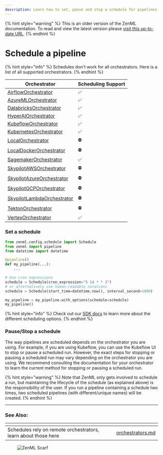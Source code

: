 ```yaml
---
description: Learn how to set, pause and stop a schedule for pipelines.
---
```


{% hint style="warning" %}
This is an older version of the ZenML documentation. To read and view the latest version please [visit this up-to-date URL](https://docs.zenml.io).
{% endhint %}


# Schedule a pipeline

{% hint style="info" %}
Schedules don't work for all orchestrators. Here is a list of all supported orchestrators.
{% endhint %}

| Orchestrator                                                                     | Scheduling Support |
|----------------------------------------------------------------------------------|--------------------|
| [AirflowOrchestrator](https://docs.zenml.io/stacks/orchestrators/airflow)            | ✅                 |
| [AzureMLOrchestrator](https://docs.zenml.io/stacks/orchestrators/azureml)            | ✅                 |
| [DatabricksOrchestrator](https://docs.zenml.io/stacks/orchestrators/databricks)      | ✅                 |
| [HyperAIOrchestrator](https://docs.zenml.io/stacks/orchestrators/hyperai)            | ✅                 |
| [KubeflowOrchestrator](https://docs.zenml.io/stacks/orchestrators/kubeflow)          | ✅                 |
| [KubernetesOrchestrator](https://docs.zenml.io/stacks/orchestrators/kubernetes)      | ✅                 |
| [LocalOrchestrator](https://docs.zenml.io/stacks/orchestrators/local)                | ⛔️                 |
| [LocalDockerOrchestrator](https://docs.zenml.io/stacks/orchestrators/local-docker)   | ⛔️                 |
| [SagemakerOrchestrator](https://docs.zenml.io/stacks/orchestrators/sagemaker)        | ✅                  |
| [SkypilotAWSOrchestrator](https://docs.zenml.io/stacks/orchestrators/skypilot-vm)    | ⛔️                 |
| [SkypilotAzureOrchestrator](https://docs.zenml.io/stacks/orchestrators/skypilot-vm)  | ⛔️                 |
| [SkypilotGCPOrchestrator](https://docs.zenml.io/stacks/orchestrators/skypilot-vm)    | ⛔️                 |
| [SkypilotLambdaOrchestrator](https://docs.zenml.io/stacks/orchestrators/skypilot-vm) | ⛔️                 |
| [TektonOrchestrator](https://docs.zenml.io/stacks/orchestrators/tekton)              | ⛔️                 |
| [VertexOrchestrator](https://docs.zenml.io/stacks/orchestrators/vertex)              | ✅                 |


### Set a schedule

```python
from zenml.config.schedule import Schedule
from zenml import pipeline
from datetime import datetime

@pipeline()
def my_pipeline(...):
    ...

# Use cron expressions
schedule = Schedule(cron_expression="5 14 * * 3")
# or alternatively use human-readable notations
schedule = Schedule(start_time=datetime.now(), interval_second=1800)

my_pipeline = my_pipeline.with_options(schedule=schedule)
my_pipeline()
```

{% hint style="info" %}
Check out our [SDK docs](https://sdkdocs.zenml.io/latest/core_code_docs/core-config.html#zenml.config.schedule) to learn more about the different scheduling options.
{% endhint %}

### Pause/Stop a schedule

The way pipelines are scheduled depends on the orchestrator you are using. For example, if you are using Kubeflow, you can use the Kubeflow UI to stop or pause a scheduled run. However, the exact steps for stopping or pausing a scheduled run may vary depending on the orchestrator you are using. We recommend consulting the documentation for your orchestrator to learn the current method for stopping or pausing a scheduled run.

{% hint style="warning" %}
Note that ZenML only gets involved to schedule a run, but maintaining the lifecycle of the schedule (as explained above) is the responsibility of the user. If you run a pipeline containing a schedule two times, two scheduled pipelines (with different/unique names) will be created.
{% endhint %}


***

### See Also:

<table data-view="cards">
    <thead>
    <tr>
        <th></th>
        <th></th>
        <th></th>
        <th data-hidden data-card-target data-type="content-ref"></th>
    </tr>
    </thead>
    <tbody>
    <tr>
        <td>Schedules rely on remote orchestrators, learn about those here</td>
        <td></td>
        <td></td>
        <td><a href="https://docs.zenml.io/stacks/orchestrators">orchestrators.md</a></td>
    </tr>
    </tbody>
</table>

<figure><img src="https://static.scarf.sh/a.png?x-pxid=f0b4f458-0a54-4fcd-aa95-d5ee424815bc" alt="ZenML Scarf"><figcaption></figcaption></figure>

